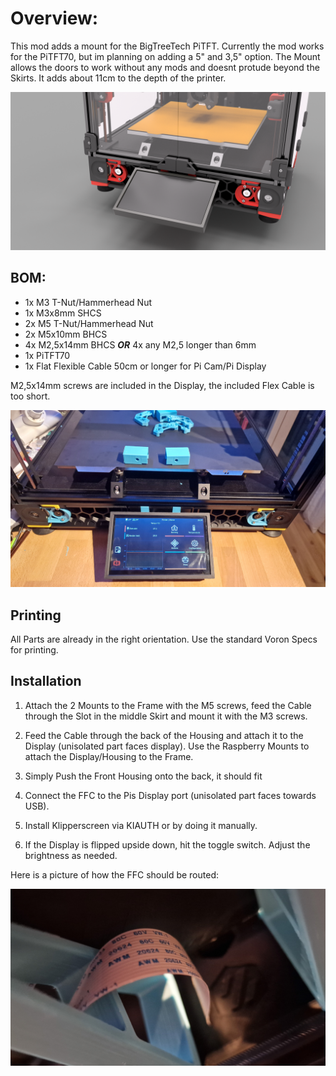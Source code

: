# Overview:

This mod adds a mount for the BigTreeTech PiTFT. Currently the mod works for the PiTFT70, but im planning on adding a 5" and 3,5" option.
The Mount allows the doors to work without any mods and doesnt protude beyond the Skirts. It adds about 11cm to the depth of the printer.

![Render](images/PiTFT_Render.png)



## BOM:

- 1x M3 T-Nut/Hammerhead Nut
- 1x M3x8mm SHCS
- 2x M5 T-Nut/Hammerhead Nut
- 2x M5x10mm BHCS
- 4x M2,5x14mm BHCS _**OR**_ 4x any M2,5 longer than 6mm
- 1x PiTFT70
- 1x Flat Flexible Cable 50cm or longer for Pi Cam/Pi Display

M2,5x14mm screws are included in the Display, the included Flex Cable is too short.

![Picture with some Distance](images/Display_Front.jpg)

## Printing

All Parts are already in the right orientation. Use the standard Voron Specs for printing.

## Installation

1. Attach the 2 Mounts to the Frame with the M5 screws, feed the Cable through the Slot in the middle Skirt and mount it with the M3 screws.

2. Feed the Cable through the back of the Housing and attach it to the Display (unisolated part faces display). Use the Raspberry Mounts to attach the Display/Housing to the Frame.

3. Simply Push the Front Housing onto the back, it should fit

4. Connect the FFC to the Pis Display port (unisolated part faces towards USB).

5. Install Klipperscreen via KIAUTH or by doing it manually.

6. If the Display is flipped upside down, hit the toggle switch. Adjust the brightness as needed.

Here is a picture of how the FFC should be routed:

![How to Route the FFC](images/FFC-Routing.jpg)
